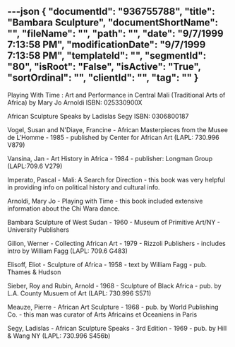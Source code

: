 ---json
{
  "documentId": "936755788",
  "title": "Bambara Sculpture",
  "documentShortName": "",
  "fileName": "",
  "path": "",
  "date": "9/7/1999 7:13:58 PM",
  "modificationDate": "9/7/1999 7:13:58 PM",
  "templateId": "",
  "segmentId": "80",
  "isRoot": "False",
  "isActive": "True",
  "sortOrdinal": "",
  "clientId": "",
  "tag": ""
}
---

Playing With Time : Art and Performance in Central Mali (Traditional Arts of Africa) 
by Mary Jo Arnoldi
ISBN: 025330900X 

African Sculpture Speaks 
by Ladislas Segy 
ISBN: 0306800187 

Vogel, Susan and N'Diaye, Francine - African Masterpieces from the Musee de L'Homme - 1985 - published by Center for African Art (LAPL: 730.996 V879)

Vansina, Jan - Art History in Africa - 1984 - publisher: Longman Group (LAPL:709.6 V279)

Imperato, Pascal - Mali: A Search for Direction - this book was very helpful in providing info on political history and cultural info.

Arnoldi, Mary Jo - Playing with Time - this book included extensive information about the Chi Wara dance.

Bambara Sculpture of  West Sudan - 1960 - Museum of Primitive Art/NY - University Publishers

Gillon, Werner - Collecting African Art - 1979 - Rizzoli Publishers - includes intro by William Fagg (LAPL: 709.6 G483)

Elisoff, Eliot - Sculpture of Africa - 1958 - text by William Fagg - pub. Thames & Hudson

Sieber, Roy and Rubin, Arnold - 1968 - Sculpture of Black Africa - pub. by L.A. County Musuem of Art (LAPL: 730.996 S571)

Meauze, Pierre - African Art Sculpture - 1968 - pub. by World Publishing Co. - this man was curator of Arts Africains et Oceaniens in Paris

Segy, Ladislas - African Sculpture Speaks - 3rd Edition - 1969 - pub. by Hill & Wang NY (LAPL: 730.996 S456b)
